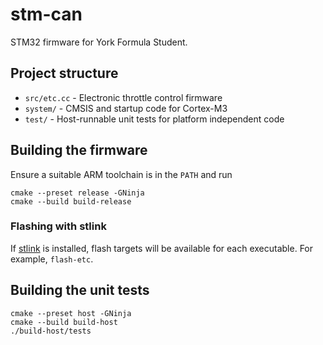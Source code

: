 # stm-can

STM32 firmware for York Formula Student.

## Project structure

* `src/etc.cc` - Electronic throttle control firmware
* `system/` - CMSIS and startup code for Cortex-M3
* `test/` - Host-runnable unit tests for platform independent code

## Building the firmware

Ensure a suitable ARM toolchain is in the `PATH` and run

    cmake --preset release -GNinja
    cmake --build build-release
    
### Flashing with stlink

If [stlink](https://github.com/texane/stlink) is installed, flash targets will be available for each executable. For
example, `flash-etc`.

## Building the unit tests

    cmake --preset host -GNinja
    cmake --build build-host
    ./build-host/tests
